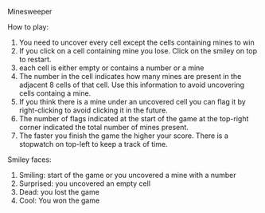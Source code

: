 Minesweeper

How to play: 
  1. You need to uncover every cell except the cells containing mines to win
  2. If you click on a cell containing mine you lose. Click on the smiley on top to restart.
  3. each cell is either empty or contains a number or a mine
  4. The number in the cell indicates how many mines are present in the adjacent 8 cells of that cell. Use this information to avoid uncovering cells containg a mine.
  5. If you think there is a mine under an uncovered cell you can flag it by right-clicking to avoid clicking it in the future.
  6. The number of flags indicated at the start of the game at the top-right corner indicated the total number of mines present.
  7. The faster you finish the game the higher your score. There is a stopwatch on top-left to keep a track of time.

Smiley faces:
  1. Smiling: start of the game or you uncovered a mine with a number
  2. Surprised: you uncovered an empty cell
  3. Dead: you lost the game
  4. Cool: You won the game
 
